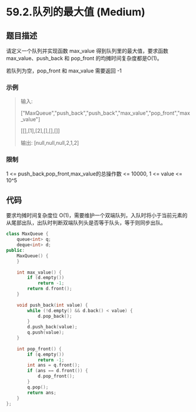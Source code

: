 # 59.2.队列的最大值 (Medium)

## 题目描述

请定义一个队列并实现函数 max_value 得到队列里的最大值，要求函数max_value、push_back 和 pop_front 的均摊时间复杂度都是O(1)。

若队列为空，pop_front 和 max_value 需要返回 -1

### 示例

> 输入: 
> 
> ["MaxQueue","push_back","push_back","max_value","pop_front","max_value"]
> 
> [[],[1],[2],[],[],[]]
> 
> 输出: [null,null,null,2,1,2]

### 限制

1 <= push_back,pop_front,max_value的总操作数 <= 10000, 1 <= value <= 10^5

## 代码

要求均摊时间复杂度位 O(1)，需要维护一个双端队列，入队时将小于当前元素的从尾部出队，出队时判断双端队列头是否等于队头，等于则同步出队。

```c++ tab="双端队列"
class MaxQueue {
    queue<int> q;
    deque<int> d;
public:
    MaxQueue() {
    }
    
    int max_value() {
        if (d.empty())
            return -1;
        return d.front();
    }
    
    void push_back(int value) {
        while (!d.empty() && d.back() < value) {
            d.pop_back();
        }
        d.push_back(value);
        q.push(value);
    }
    
    int pop_front() {
        if (q.empty())
            return -1;
        int ans = q.front();
        if (ans == d.front()) {
            d.pop_front();
        }
        q.pop();
        return ans;
    }
};
```
